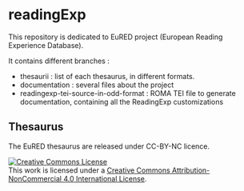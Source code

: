 # readingExp

This repository is dedicated to EuRED project (European Reading Experience Database).

It contains different branches :
- thesaurii : list of each thesaurus, in different formats.
- documentation : several files about the project
- readingexp-tei-source-in-odd-format : ROMA TEI file to generate documentation, containing all the ReadingExp customizations

## Thesaurus

The EuRED thesaurus are released under CC-BY-NC licence.

<a rel="license" href="http://creativecommons.org/licenses/by-nc/4.0/"><img alt="Creative Commons License" style="border-width:0" src="https://i.creativecommons.org/l/by-nc/4.0/88x31.png" /></a><br />This work is licensed under a <a rel="license" href="http://creativecommons.org/licenses/by-nc/4.0/">Creative Commons Attribution-NonCommercial 4.0 International License</a>.
